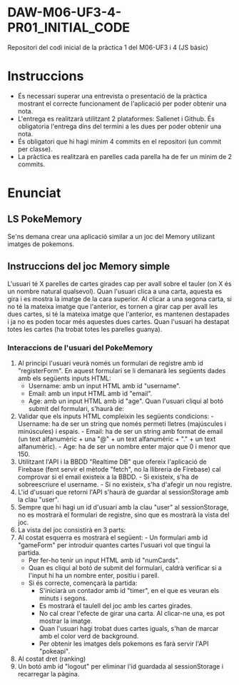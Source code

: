 # **DAW-M06-UF3-4-PR01_INITIAL_CODE**
Repositori del codi inicial de la pràctica 1 del M06-UF3 i 4 (JS bàsic)

# **Instruccions**
- És necessari superar una entrevista o presentació de la pràctica mostrant el correcte funcionament de l'aplicació per poder obtenir una nota.
- L'entrega es realitzarà utilitzant 2 plataformes: Sallenet i Github. És obligatoria l'entrega dins del termini a les dues per poder obtenir una nota.
- És obligatori que hi hagi mínim 4 commits en el repositori (un commit per classe).
- La pràctica es realitzarà en parelles cada parella ha de fer un mínim de 2 commits.

# **Enunciat**
## **LS PokeMemory**
Se'ns demana crear una aplicació similar a un joc del Memory utilizant imatges de pokemons.

## **Instruccions del joc Memory simple**
L'usuari té X parelles de cartes girades cap per avall sobre el tauler (on X és un nombre natural qualsevol).
Quan l'usuari clica a una carta, aquesta es gira i es mostra la imatge de la cara superior. Al clicar a una segona carta, si no té la mateixa imatge que l'anterior, es tornen a girar cap per avall les dues cartes, si té la mateixa imatge que l'anterior, es mantenen destapades i ja no es poden tocar més aquestes dues cartes.
Quan l'usuari ha destapat totes les cartes (ha trobat totes les parelles guanya).

### **Interaccions de l'usuari del PokeMemory**
1. Al principi l'usuari veurà només un formulari de registre amb id "registerForm". En aquest formulari se li demanarà les següents dades amb els següents inputs HTML:
    - Username: amb un input HTML amb id "username".
    - Email: amb un input HTML amb id "email".
    - Age: amb un input HTML amb id "age".
Quan l'usuari cliqui al botó submit del formulari, s'haurà de:
  1. Validar que els inputs HTML compleixin les següents condicions:
    - Username: ha de ser un string que només permeti lletres (majúscules i minúscules) i espais.
    - Email: ha de ser un string amb format de email (un text alfanumèric +  una "@" + un text alfanumèric + "." + un text alfanumèric).
    - Age: ha de ser un nombre enter major que 0 i menor que 150.
  2. Utilitzant l'API i la BBDD "Realtime DB" que ofereix l'aplicació de Firebase (fent servir el mètode "fetch", no la llibreria de Firebase) cal comprovar si el email existeix a la BBDD.
    - Si existeix, s'ha de sobreescriure el username.
    - Si no existeix, s'ha d'afegir un nou registre.
  3. L'id d'usuari que retorni l'API s'haurà de guardar al sessionStorage amb la clau "user".
2. Sempre que hi hagi un id d'usuari amb la clau "user" al sessionStorage, no es mostrarà el formulari de registre, sino que es mostrarà la vista del joc.
3. La vista del joc consistirà en 3 parts:
  1. Al costat esquerra es mostrarà el següent:
    - Un formulari amb id "gameForm" per introduir quantes cartes l'usuari vol que tingui la partida.
      - Per fer-ho tenir un input HTML amb id "numCards".
      - Quan es cliqui al botó de submit del formulari, caldrà verificar si a l'input hi ha un nombre enter, positiu i parell.
      - Si és correcte, començarà la partida:
        - S'iniciarà un contador amb id "timer", en el que es veuran els minuts i segons.
        - Es mostrarà el taulell del joc amb les cartes girades.
        - No cal crear l'efecte de girar una carta. Al clicar-ne una, es pot mostrar la imatge.
        - Quan l'usuari hagi trobat dues cartes iguals, s'han de marcar amb el color verd de background.
        - Per obtenir les imatges dels pokemons es farà servir l'API "pokeapi".
  2. Al costat dret (ranking)
  3. Un botó amb id "logout" per eliminar l'id guardada al sessionStorage i recarregar la pàgina.

